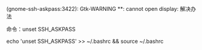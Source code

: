 (gnome-ssh-askpass:3422): Gtk-WARNING **: cannot open display:
解决办法


命令：unset SSH_ASKPASS

echo 'unset SSH_ASKPASS' >> ~/.bashrc && source ~/.bashrc